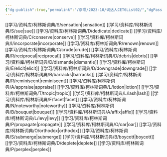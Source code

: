```yaml
---
{"dg-publish":true,"permalink":"/杂项/2023-10/词达人CET6List02/","dgPassFrontmatter":true}
---
```


[[学习/资料库/柯林斯词典/S/sensation\|sensation]]
[[学习/资料库/柯林斯词典/S/sue\|sue]]
[[学习/资料库/柯林斯词典/D/dedicate\|dedicate]]
[[学习/资料库/柯林斯词典/C/conserve\|conserve]]
[[学习/资料库/柯林斯词典/I/incorporate\|incorporate]]
[[学习/资料库/柯林斯词典/R/renown\|renown]]
[[学习/资料库/柯林斯词典/C/crude\|crude]]
[[学习/资料库/柯林斯词典/R/reciprocal\|reciprocal]]
[[学习/资料库/柯林斯词典/D/debris\|debris]]
[[学习/资料库/柯林斯词典/D/dismantle\|dismantle]]
[[学习/资料库/柯林斯词典/E/elicit\|elicit]]
[[学习/资料库/柯林斯词典/D/downgrade\|downgrade]]
[[学习/资料库/柯林斯词典/B/barracks\|barracks]]
[[学习/资料库/柯林斯词典/R/reminiscent\|reminiscent]]
[[学习/资料库/柯林斯词典/A/appraise\|appraise]]
[[学习/资料库/柯林斯词典/L/lotion\|lotion]]
[[学习/资料库/柯林斯词典/T/tropic\|tropic]]
[[学习/资料库/柯林斯词典/L/lash\|lash]]
[[学习/资料库/柯林斯词典/F/facet\|facet]]
[[学习/资料库/柯林斯词典/N/noteworthy\|noteworthy]]
[[学习/资料库/柯林斯词典/B/bouquet\|bouquet]]
[[学习/资料库/柯林斯词典/A/affix\|affix]]
[[学习/资料库/柯林斯词典/L/levy\|levy]]
[[学习/资料库/柯林斯词典/P/propagate\|propagate]]
[[学习/资料库/柯林斯词典/O/oar\|oar]]
[[学习/资料库/柯林斯词典/O/orthodox\|orthodox]]
[[学习/资料库/柯林斯词典/S/submerge\|submerge]]
[[学习/资料库/柯林斯词典/B/boycott\|boycott]]
[[学习/资料库/柯林斯词典/D/deplete\|deplete]]
[[学习/资料库/柯林斯词典/P/perplex\|perplex]]